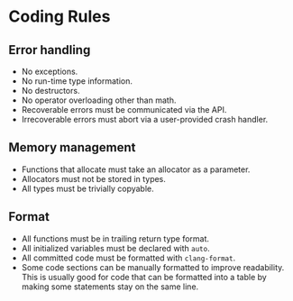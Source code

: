 # Coding Rules

## Error handling

- No exceptions.
- No run-time type information.
- No destructors.
- No operator overloading other than math.
- Recoverable errors must be communicated via the API.
- Irrecoverable errors must abort via a user-provided crash handler.

## Memory management

- Functions that allocate must take an allocator as a parameter.
- Allocators must not be stored in types.
- All types must be trivially copyable.

## Format

- All functions must be in trailing return type format.
- All initialized variables must be declared with `auto`.
- All committed code must be formatted with `clang-format`.
- Some code sections can be manually formatted to improve readability. This is
  usually good for code that can be formatted into a table by making some
  statements stay on the same line.
